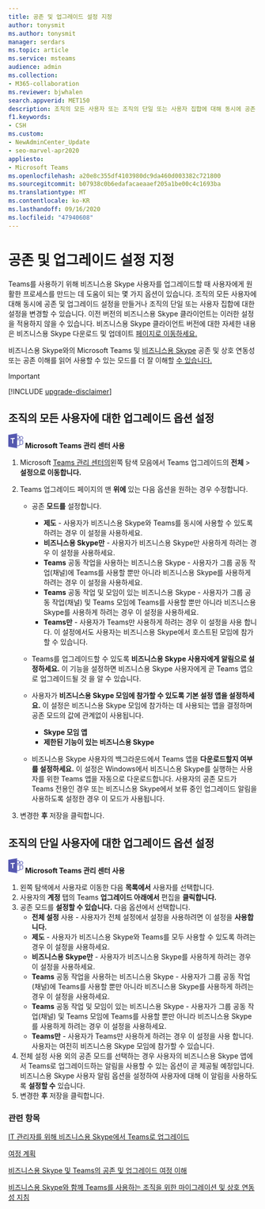 ```yaml
---
title: 공존 및 업그레이드 설정 지정
author: tonysmit
ms.author: tonysmit
manager: serdars
ms.topic: article
ms.service: msteams
audience: admin
ms.collection:
- M365-collaboration
ms.reviewer: bjwhalen
search.appverid: MET150
description: 조직의 모든 사용자 또는 조직의 단일 또는 사용자 집합에 대해 동시에 공존 및 업그레이드 설정을 설정하는 방법에 대해 자세히 배워야 합니다.
f1.keywords:
- CSH
ms.custom:
- NewAdminCenter_Update
- seo-marvel-apr2020
appliesto:
- Microsoft Teams
ms.openlocfilehash: a20e8c355df4103980dc9da460d003382c721800
ms.sourcegitcommit: b07938c0b6edafacaeaaef205a1be00c4c1693ba
ms.translationtype: MT
ms.contentlocale: ko-KR
ms.lasthandoff: 09/16/2020
ms.locfileid: "47940608"
---
```

# <a name="set-your-coexistence-and-upgrade-settings"></a>공존 및 업그레이드 설정 지정


Teams를 사용하기 위해 비즈니스용 Skype 사용자를 업그레이드할 때 사용자에게 원활한 프로세스를 만드는 데 도움이 되는 몇 가지 옵션이 있습니다. 조직의 모든 사용자에 대해 동시에 공존 및 업그레이드 설정을 만들거나 조직의 단일 또는 사용자 집합에 대한 설정을 변경할 수 있습니다. 이전 버전의 비즈니스용 Skype 클라이언트는 이러한 설정을 적용하지 않을 수 있습니다. 비즈니스용 Skype 클라이언트 버전에 대한 자세한 내용은 비즈니스용 Skype 다운로드 및 업데이트 [페이지로 이동하세요.](https://docs.microsoft.com/skypeforbusiness/software-updates) 

비즈니스용 Skype와의 Microsoft Teams 및 [비즈니스용 Skype](teams-and-skypeforbusiness-coexistence-and-interoperability.md) 공존 및 상호 연동성 또는 공존 이해를 읽어 사용할 수 있는 모드를 더 잘 이해할 [수 있습니다.](coexistence-chat-calls-presence.md)  

> [!IMPORTANT]
> [!INCLUDE [upgrade-disclaimer](includes/upgrade-disclaimer.md)]


## <a name="set-upgrade-options-for-all-users-in-your-organization"></a>조직의 모든 사용자에 대한 업그레이드 옵션 설정

![Microsoft Teams 로고를 나타내는 아이콘](media/teams-logo-30x30.png) **Microsoft Teams 관리 센터 사용**

1. Microsoft [Teams 관리 센터의](https://admin.teams.microsoft.com/)왼쪽 탐색 모음에서 Teams 업그레이드의 **전체**  >  **설정으로 이동합니다.** 

2. Teams 업그레이드 페이지의 맨 **위에** 있는 다음 옵션을 원하는 경우 수정합니다.
    - 공존 **모드를** 설정합니다.
        - **제도** - 사용자가 비즈니스용 Skype와 Teams를 동시에 사용할 수 있도록 하려는 경우 이 설정을 사용하세요.
        - **비즈니스용 Skype만** - 사용자가 비즈니스용 Skype만 사용하게 하려는 경우 이 설정을 사용하세요.
        - **Teams** 공동 작업을 사용하는 비즈니스용 Skype - 사용자가 그룹 공동 작업(채널)에 Teams를 사용할 뿐만 아니라 비즈니스용 Skype를 사용하게 하려는 경우 이 설정을 사용하세요.
        - **Teams** 공동 작업 및 모임이 있는 비즈니스용 Skype - 사용자가 그룹 공동 작업(채널) 및 Teams 모임에 Teams를 사용할 뿐만 아니라 비즈니스용 Skype를 사용하게 하려는 경우 이 설정을 사용하세요.
        - **Teams만** - 사용자가 Teams만 사용하게 하려는 경우 이 설정을 사용 합니다. 이 설정에서도 사용자는 비즈니스용 Skype에서 호스트된 모임에 참가할 수 있습니다.
        
    - Teams를 업그레이드할 수 있도록 **비즈니스용 Skype 사용자에게 알림으로 설정하세요.** 이 기능을 설정하면 비즈니스용 Skype 사용자에게 곧 Teams 앱으로 업그레이드될 것 을 알 수 있습니다.
    - 사용자가 **비즈니스용 Skype 모임에 참가할 수 있도록 기본 설정 앱을 설정하세요.** 이 설정은 비즈니스용 Skype 모임에 참가하는 데 사용되는 앱을 결정하며 공존 모드의 값에 관계없이 사용됩니다.
      - **Skype 모임 앱**
      - **제한된 기능이 있는 비즈니스용 Skype**
    - 비즈니스용 Skype 사용자의 백그라운드에서 Teams 앱을 **다운로드할지 여부를 설정하세요.**  이 설정은 Windows에서 비즈니스용 Skype를 실행하는 사용자를 위한 Teams 앱을 자동으로 다운로드합니다. 사용자의 공존 모드가 Teams 전용인 경우 또는 비즈니스용 Skype에서 보류 중인 업그레이드 알림을 사용하도록 설정한 경우 이 모드가 사용됩니다.
3. 변경한 **후** 저장을 클릭합니다.

## <a name="set-upgrade-options-for-a-single-user-in-your-organization"></a>조직의 단일 사용자에 대한 업그레이드 옵션 설정

![Microsoft Teams 로고를 나타내는 아이콘](media/teams-logo-30x30.png) **Microsoft Teams 관리 센터 사용**

1. 왼쪽 탐색에서 사용자로 이동한 다음 **목록에서** 사용자를 선택합니다. 
2. 사용자의 **계정** 탭의 Teams **업그레이드 아래에서** 편집을 **클릭합니다.**
3. 공존 모드를 **설정할 수 있습니다.** 다음 옵션에서 선택합니다.
     - **전체 설정** 사용 - 사용자가 전체 설정에서 설정을 사용하려면 이 설정을 **사용합니다.** 
     - **제도** - 사용자가 비즈니스용 Skype와 Teams를 모두 사용할 수 있도록 하려는 경우 이 설정을 사용하세요. 
     - **비즈니스용 Skype만** - 사용자가 비즈니스용 Skype를 사용하게 하려는 경우 이 설정을 사용하세요.
     - **Teams** 공동 작업을 사용하는 비즈니스용 Skype - 사용자가 그룹 공동 작업(채널)에 Teams를 사용할 뿐만 아니라 비즈니스용 Skype를 사용하게 하려는 경우 이 설정을 사용하세요.
      - **Teams** 공동 작업 및 모임이 있는 비즈니스용 Skype - 사용자가 그룹 공동 작업(채널) 및 Teams 모임에 Teams를 사용할 뿐만 아니라 비즈니스용 Skype를 사용하게 하려는 경우 이 설정을 사용하세요.
     - **Teams만** - 사용자가 Teams만 사용하게 하려는 경우 이 설정을 사용 합니다. 사용자는 여전히 비즈니스용 Skype 모임에 참가할 수 있습니다.
4. 전체 설정  사용 외의 공존 모드를 선택하는 경우 사용자의 비즈니스용 Skype 앱에서 Teams로 업그레이드하는 알림을 사용할 수 있는 옵션이 곧 제공될 예정입니다. 비즈니스용 Skype 사용자 알림 옵션을 설정하여 사용자에 대해 이 알림을 사용하도록 **설정할 수** 있습니다.
5. 변경한 **후** 저장을 클릭합니다.

### <a name="related-topics"></a>관련 항목
[IT 관리자를 위해 비즈니스용 Skype에서 Teams로 업그레이드](upgrade-to-teams-on-prem-overview.md)

[여정 계획](upgrade-plan-journey.md)

[비즈니스용 Skype 및 Teams의 공존 및 업그레이드 여정 이해](upgrade-and-coexistence-of-skypeforbusiness-and-teams.md)

[비즈니스용 Skype와 함께 Teams를 사용하는 조직을 위한 마이그레이션 및 상호 연동성 지침](migration-interop-guidance-for-teams-with-skype.md)
